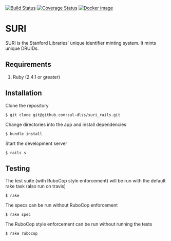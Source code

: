 [![Build Status](https://travis-ci.org/sul-dlss/suri_rails.svg?branch=master)](https://travis-ci.org/sul-dlss/suri_rails)
[![Coverage Status](https://coveralls.io/repos/sul-dlss/suri_rails/badge.svg)](https://coveralls.io/r/sul-dlss/suri_rails)
[![Docker image](https://images.microbadger.com/badges/image/suldlss/suri-rails.svg)](https://microbadger.com/images/suldlss/suri-rails "Get your own image badge on microbadger.com")

# SURI

SURI is the Stanford Libraries' unique identifier minting system. It mints unique DRUIDs. 

## Requirements

1. Ruby (2.4.1 or greater)

## Installation

Clone the repository

    $ git clone git@github.com:sul-dlss/suri_rails.git

Change directories into the app and install dependencies

    $ bundle install

Start the development server

    $ rails s

## Testing

The test suite (with RuboCop style enforcement) will be run with the default rake task (also run on travis)

    $ rake

The specs can be run without RuboCop enforcement

    $ rake spec

The RuboCop style enforcement can be run without running the tests

    $ rake rubocop

